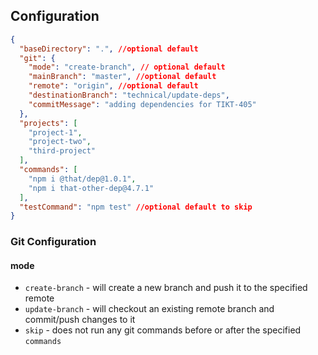## Configuration
```json
{
  "baseDirectory": ".", //optional default
  "git": {
    "mode": "create-branch", // optional default
    "mainBranch": "master", //optional default
    "remote": "origin", //optional default
    "destinationBranch": "technical/update-deps",
    "commitMessage": "adding dependencies for TIKT-405"
  },
  "projects": [
    "project-1",
    "project-two",
    "third-project"
  ],
  "commands": [
    "npm i @that/dep@1.0.1",
    "npm i that-other-dep@4.7.1"
  ],
  "testCommand": "npm test" //optional default to skip
}
```
### Git Configuration

#### mode
* `create-branch` - will create a new branch and push it to the specified remote
* `update-branch` - will checkout an existing remote branch and commit/push changes to it
* `skip` - does not run any git commands before or after the specified `commands`

